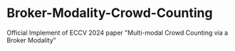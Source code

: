 # Broker-Modality-Crowd-Counting
Official Implement of ECCV 2024 paper "Multi-modal Crowd Counting via a Broker Modality"
